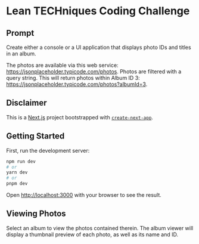 # Lean TECHniques Coding Challenge

## Prompt

Create either a console or a UI application that displays photo IDs and titles in an album.

The photos are available via this web service: https://jsonplaceholder.typicode.com/photos. Photos are filtered with a query string. This will return photos within Album ID 3: https://jsonplaceholder.typicode.com/photos?albumId=3.

## Disclaimer

This is a [Next.js](https://nextjs.org/) project bootstrapped with [`create-next-app`](https://github.com/vercel/next.js/tree/canary/packages/create-next-app).

## Getting Started

First, run the development server:

```bash
npm run dev
# or
yarn dev
# or
pnpm dev
```

Open [http://localhost:3000](http://localhost:3000) with your browser to see the result.

## Viewing Photos

Select an album to view the photos contained therein.  The album viewer will display a thumbnail preview of each photo, as well as its name and ID.
